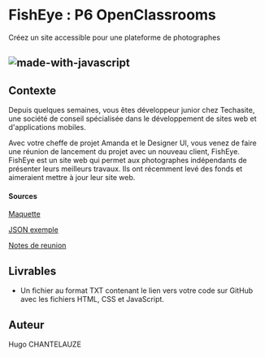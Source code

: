 
# FishEye : P6 OpenClassrooms	

Créez un site accessible pour une plateforme de photographes

![made-with-javascript](https://img.shields.io/badge/JavaScript-323330?style=for-the-badge&logo=javascript&logoColor=F7DF1E)
---
## Contexte 

Depuis quelques semaines, vous êtes développeur junior chez Techasite, une société de conseil spécialisée dans le développement de sites web et d'applications mobiles.

Avec votre cheffe de projet Amanda et le Designer UI, vous venez de faire une réunion de lancement du projet avec un nouveau client, FishEye.
FishEye est un site web qui permet aux photographes indépendants de présenter leurs meilleurs travaux.
Ils ont récemment levé des fonds et aimeraient mettre à jour leur site web. 

#### Sources
[Maquette](https://www.figma.com/file/Q3yNeD7WTK9QHDldg9vaRl/UI-Design-FishEye-FR?node-id=0%3A1) 

[JSON exemple](https://github.com/OpenClassrooms-Student-Center/Front-End-Fisheye/blob/main/data/photographers.json)

[Notes de reunion](https://course.oc-static.com/projects/Front-End+V2/P5+Javascript+%26+Accessibility/Notes+de+reunion.pdf)


## Livrables
- Un fichier au format TXT contenant le lien vers votre code sur GitHub avec les fichiers HTML, CSS et JavaScript.

##  Auteur
Hugo CHANTELAUZE

